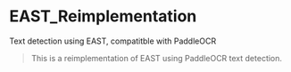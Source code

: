# EAST_Reimplementation
 Text detection using EAST, compatitble with PaddleOCR

> This is a reimplementation of EAST using PaddleOCR text detection.
